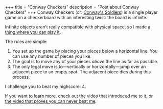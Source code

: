 +++
title = "Conway Checkers"
description = "Post about Conway Checkers"
+++
Conway Checkers (or: [Conway's Soldiers](https://en.wikipedia.org/wiki/Conway%27s_Soldiers)) is a single player game on a checkerboard with an interesting twist: the board is infinite.

Infinite objects aren't really compatible with physical space, so I made [a thing where you can play it](https://demos.hankruiger.com/conway-checkers/).

The rules are simple:
1. You set up the game by placing your pieces below a horizontal line. You can use any number of pieces you like.
2. The goal is to move any of your pieces *above* the line as far as possible.
3. The only legal move is to—vertically or horizontally—jump over an adjacent piece to an empty spot. The adjacent piece dies during this process.

I challenge you to beat my highscore: 4.

If you want to learn more, check out [the video that introduced me to it](https://youtu.be/FtNWzlfEQgY), or [the video that proves you can never beat me](https://youtu.be/Or0uWM9bT5w).
